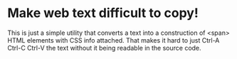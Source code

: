 # Make web text difficult to copy!
This is just a simple utility that converts a text into a construction of &lt;span> HTML elements with CSS info attached. That makes it hard to just Ctrl-A Ctrl-C Ctrl-V the text without it being readable in the source code. 

